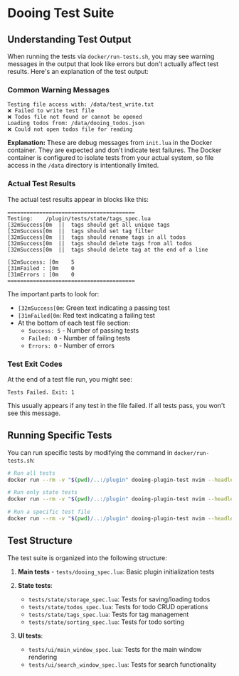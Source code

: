 # Dooing Test Suite

## Understanding Test Output

When running the tests via `docker/run-tests.sh`, you may see warning messages in the output that look like errors but don't actually affect test results. Here's an explanation of the test output:

### Common Warning Messages

```
Testing file access with: /data/test_write.txt
❌ Failed to write test file
❌ Todos file not found or cannot be opened
Loading todos from: /data/dooing_todos.json
❌ Could not open todos file for reading
```

**Explanation:** These are debug messages from `init.lua` in the Docker container. They are expected and don't indicate test failures. The Docker container is configured to isolate tests from your actual system, so file access in the `/data` directory is intentionally limited.

### Actual Test Results

The actual test results appear in blocks like this:

```
========================================	
Testing: 	/plugin/tests/state/tags_spec.lua	
[32mSuccess[0m	||	tags should get all unique tags	
[32mSuccess[0m	||	tags should set tag filter	
[32mSuccess[0m	||	tags should rename tags in all todos	
[32mSuccess[0m	||	tags should delete tags from all todos	
[32mSuccess[0m	||	tags should delete tag at the end of a line	
	
[32mSuccess: [0m	5	
[31mFailed : [0m	0	
[31mErrors : [0m	0	
========================================
```

The important parts to look for:
- `[32mSuccess[0m`: Green text indicating a passing test
- `[31mFailed[0m`: Red text indicating a failing test
- At the bottom of each test file section:
  - `Success: 5` - Number of passing tests
  - `Failed: 0` - Number of failing tests
  - `Errors: 0` - Number of errors

### Test Exit Codes

At the end of a test file run, you might see:

```
Tests Failed. Exit: 1
```

This usually appears if any test in the file failed. If all tests pass, you won't see this message.

## Running Specific Tests

You can run specific tests by modifying the command in `docker/run-tests.sh`:

```bash
# Run all tests
docker run --rm -v "$(pwd)/..:/plugin" dooing-plugin-test nvim --headless -c "lua require('plenary.test_harness').test_directory('tests', {pattern = '.*_spec.lua', recursive = true})" -c "qa!"

# Run only state tests
docker run --rm -v "$(pwd)/..:/plugin" dooing-plugin-test nvim --headless -c "lua require('plenary.test_harness').test_directory('tests/state', {pattern = '.*_spec.lua'})" -c "qa!"

# Run a specific test file
docker run --rm -v "$(pwd)/..:/plugin" dooing-plugin-test nvim --headless -c "lua require('plenary.test_harness').test_directory('tests/state/todos_spec.lua')" -c "qa!"
```

## Test Structure

The test suite is organized into the following structure:

1. **Main tests** - `tests/dooing_spec.lua`: Basic plugin initialization tests

2. **State tests**:
   - `tests/state/storage_spec.lua`: Tests for saving/loading todos
   - `tests/state/todos_spec.lua`: Tests for todo CRUD operations
   - `tests/state/tags_spec.lua`: Tests for tag management
   - `tests/state/sorting_spec.lua`: Tests for todo sorting

3. **UI tests**:
   - `tests/ui/main_window_spec.lua`: Tests for the main window rendering
   - `tests/ui/search_window_spec.lua`: Tests for search functionality